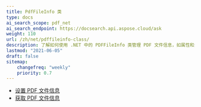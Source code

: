 ```yaml
---
title: PdfFileInfo 类
type: docs
ai_search_scope: pdf_net
ai_search_endpoint: https://docsearch.api.aspose.cloud/ask
weight: 110
url: /zh/net/pdffileinfo-class/
description: 了解如何使用 .NET 中的 PDFFileInfo 类管理 PDF 文件信息，如属性和元数据。
lastmod: "2021-06-05"
draft: false
sitemap:
    changefreq: "weekly"
    priority: 0.7
---
```

- [设置 PDF 文件信息](/pdf/zh/net/set-pdf-file-information/)
- [获取 PDF 文件信息](/pdf/zh/net/get-pdf-file-information/)